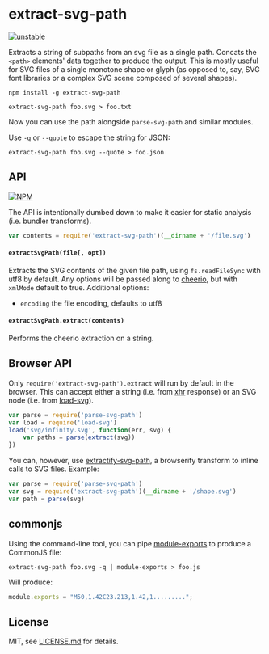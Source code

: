 # extract-svg-path

[![unstable](http://badges.github.io/stability-badges/dist/unstable.svg)](http://github.com/badges/stability-badges)

Extracts a string of subpaths from an svg file as a single path. Concats the `<path>` elements' data together to produce the output. This is mostly useful for SVG files of a single monotone shape or glyph (as opposed to, say, SVG font libraries or a complex SVG scene composed of several shapes). 

```npm install -g extract-svg-path```

```
extract-svg-path foo.svg > foo.txt
```

Now you can use the path alongside `parse-svg-path` and similar modules.

Use `-q` or `--quote` to escape the string for JSON:

```
extract-svg-path foo.svg --quote > foo.json
```

## API

[![NPM](https://nodei.co/npm/extract-svg-path.png)](https://nodei.co/npm/extract-svg-path/)

The API is intentionally dumbed down to make it easier for static analysis (i.e. bundler transforms).

```js
var contents = require('extract-svg-path')(__dirname + '/file.svg')
```

#### `extractSvgPath(file[, opt])`

Extracts the SVG contents of the given file path, using `fs.readFileSync` with utf8 by default. Any options will be passed along to [cheerio](https://github.com/cheeriojs/cheerio), but with `xmlMode` default to true. Additional options:

- `encoding` the file encoding, defaults to utf8

#### `extractSvgPath.extract(contents)`

Performs the cheerio extraction on a string.


## Browser API

Only `require('extract-svg-path').extract` will run by default in the browser. This can accept either a string (i.e. from [xhr](https://www.npmjs.org/package/xhr) response) or an SVG node (i.e. from [load-svg](https://github.com/substack/load-svg)).

```js
var parse = require('parse-svg-path')
var load = require('load-svg')
load('svg/infinity.svg', function(err, svg) {
    var paths = parse(extract(svg))
})
```

You can, however, use [extractify-svg-path](https://www.npmjs.org/package/extractify-svg-path), a browserify transform to inline calls to SVG files. Example:

```js
var parse = require('parse-svg-path')
var svg = require('extract-svg-path')(__dirname + '/shape.svg')
var path = parse(svg)
```

## commonjs

Using the command-line tool, you can pipe [module-exports](https://www.npmjs.org/package/module-exports) to produce a CommonJS file:

```
extract-svg-path foo.svg -q | module-exports > foo.js
```

Will produce:

```js
module.exports = "M50,1.42C23.213,1.42,1.........";
```

## License

MIT, see [LICENSE.md](http://github.com/mattdesl/extract-svg-path/blob/master/LICENSE.md) for details.
